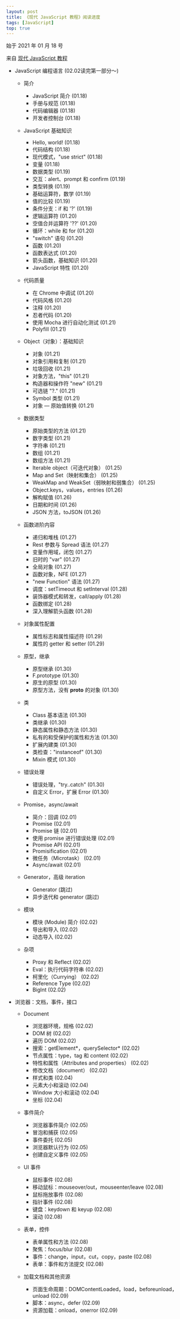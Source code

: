 ```yaml
---
layout: post
title: 《现代 JavaScript 教程》阅读进度
tags: [JavaScript]
top: true
---
```


始于 2021 年 01 月 18 号

来自 [现代 JavaScript 教程](https://zh.javascript.info/)

- JavaScript 编程语言 (02.02读完第一部分～)

  - 简介

    - JavaScript 简介 (01.18)
    - 手册与规范 (01.18)
    - 代码编辑器 (01.18)
    - 开发者控制台 (01.18)

  - JavaScript 基础知识

    - Hello, world! (01.18)
    - 代码结构 (01.18)
    - 现代模式，"use strict" (01.18)
    - 变量 (01.18)
    - 数据类型 (01.19)
    - 交互：alert、prompt 和 confirm (01.19)
    - 类型转换 (01.19)
    - 基础运算符，数学 (01.19)
    - 值的比较 (01.19)
    - 条件分支：if 和 '?' (01.19)
    - 逻辑运算符 (01.20)
    - 空值合并运算符 '??' (01.20)
    - 循环：while 和 for (01.20)
    - "switch" 语句 (01.20)
    - 函数 (01.20)
    - 函数表达式 (01.20)
    - 箭头函数，基础知识 (01.20)
    - JavaScript 特性 (01.20)

  - 代码质量

    - 在 Chrome 中调试 (01.20)
    - 代码风格 (01.20)
    - 注释 (01.20)
    - 忍者代码 (01.20)
    - 使用 Mocha 进行自动化测试 (01.21)
    - Polyfill (01.21)

  - Object（对象）：基础知识

    - 对象 (01.21)
    - 对象引用和复制 (01.21)
    - 垃圾回收 (01.21)
    - 对象方法，"this" (01.21)
    - 构造器和操作符 "new" (01.21)
    - 可选链 "?." (01.21)
    - Symbol 类型 (01.21)
    - 对象 — 原始值转换 (01.21)

  - 数据类型

    - 原始类型的方法 (01.21)
    - 数字类型 (01.21)
    - 字符串 (01.21)
    - 数组 (01.21)
    - 数组方法 (01.21)
    - Iterable object（可迭代对象） (01.25)
    - Map and Set（映射和集合） (01.25)
    - WeakMap and WeakSet（弱映射和弱集合） (01.25)
    - Object.keys，values，entries (01.26)
    - 解构赋值 (01.26)
    - 日期和时间 (01.26)
    - JSON 方法，toJSON (01.26)
    
  - 函数进阶内容
   
    - 递归和堆栈 (01.27)
    - Rest 参数与 Spread 语法 (01.27)
    - 变量作用域，闭包 (01.27)
    - 旧时的 "var" (01.27)
    - 全局对象 (01.27)
    - 函数对象，NFE (01.27)
    - "new Function" 语法 (01.27)
    - 调度：setTimeout 和 setInterval (01.28)
    - 装饰器模式和转发，call/apply (01.28)
    - 函数绑定 (01.28)
    - 深入理解箭头函数 (01.28)

  - 对象属性配置
    
    - 属性标志和属性描述符 (01.29)
    - 属性的 getter 和 setter (01.29)
  
  - 原型，继承
  
    - 原型继承 (01.30)
    - F.prototype (01.30)
    - 原生的原型 (01.30)
    - 原型方法，没有 __proto__ 的对象 (01.30)
    
  - 类
  
    - Class 基本语法 (01.30)
    - 类继承 (01.30)
    - 静态属性和静态方法 (01.30)
    - 私有的和受保护的属性和方法 (01.30)
    - 扩展内建类 (01.30)
    - 类检查："instanceof" (01.30)
    - Mixin 模式 (01.30)
    
  - 错误处理
    
    - 错误处理，"try..catch" (01.30)
    - 自定义 Error，扩展 Error (01.30)
    
  - Promise，async/await
  
    - 简介：回调 (02.01)
    - Promise (02.01)
    - Promise 链 (02.01)
    - 使用 promise 进行错误处理 (02.01)
    - Promise API (02.01)
    - Promisification (02.01)
    - 微任务（Microtask） (02.01)
    - Async/await (02.01)
  
  - Generator，高级 iteration
  
    - Generator (跳过)
    - 异步迭代和 generator (跳过)
    
  - 模块
  
    - 模块 (Module) 简介 (02.02)
    - 导出和导入 (02.02)
    - 动态导入 (02.02)
    
  - 杂项
  
    - Proxy 和 Reflect (02.02)
    - Eval：执行代码字符串 (02.02)
    - 柯里化（Currying） (02.02)
    - Reference Type (02.02)
    - BigInt (02.02)
    
- 浏览器：文档，事件，接口

  - Document
    
    - 浏览器环境，规格 (02.02)
    - DOM 树 (02.02)
    - 遍历 DOM (02.02)
    - 搜索：getElement*，querySelector* (02.02)
    - 节点属性：type，tag 和 content (02.02)
    - 特性和属性（Attributes and properties） (02.02)
    - 修改文档（document） (02.02)
    - 样式和类 (02.04)
    - 元素大小和滚动 (02.04)
    - Window 大小和滚动 (02.04)
    - 坐标 (02.04)
    
  - 事件简介
  
    - 浏览器事件简介 (02.05)
    - 冒泡和捕获 (02.05)
    - 事件委托 (02.05)
    - 浏览器默认行为 (02.05)
    - 创建自定义事件 (02.05)
    
  - UI 事件
  
    - 鼠标事件 (02.08)
    - 移动鼠标：mouseover/out，mouseenter/leave (02.08)
    - 鼠标拖放事件 (02.08)
    - 指针事件 (02.08)
    - 键盘：keydown 和 keyup (02.08)
    - 滚动 (02.08)
    
  - 表单，控件
  
    - 表单属性和方法 (02.08)
    - 聚焦：focus/blur (02.08)
    - 事件：change，input，cut，copy，paste (02.08)
    - 表单：事件和方法提交 (02.08)
    
  - 加载文档和其他资源
  
    - 页面生命周期：DOMContentLoaded，load，beforeunload，unload (02.09)
    - 脚本：async，defer (02.09)
    - 资源加载：onload，onerror (02.09)
